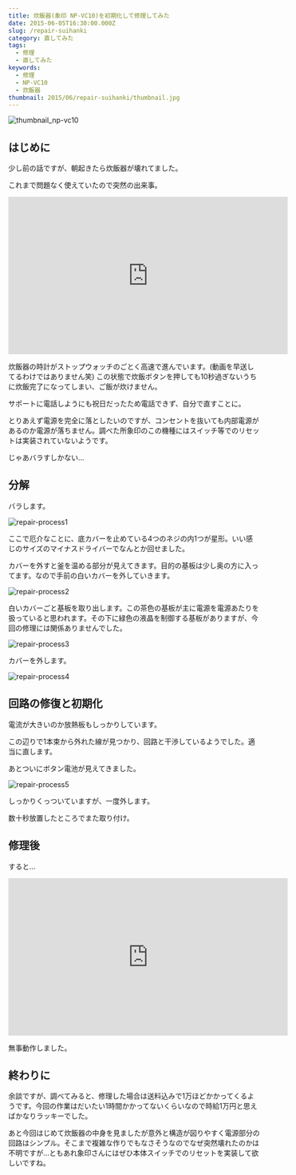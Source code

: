 ```yaml
---
title: 炊飯器(象印 NP-VC10)を初期化して修理してみた
date: 2015-06-05T16:30:00.000Z
slug: /repair-suihanki
category: 直してみた
tags:
  - 修理
  - 直してみた
keywords:
  - 修理
  - NP-VC10
  - 炊飯器
thumbnail: 2015/06/repair-suihanki/thumbnail.jpg
---
```



![thumbnail_np-vc10](./thumbnail.jpg)

## はじめに

少し前の話ですが、朝起きたら炊飯器が壊れてました。

これまで問題なく使えていたので突然の出来事。

<iframe width="560" height="315" src="https://www.youtube.com/embed/LK0PITtpJfw" frameborder="0" allow="accelerometer; autoplay; encrypted-media; gyroscope; picture-in-picture" allowfullscreen></iframe>

炊飯器の時計がストップウォッチのごとく高速で進んでいます。(動画を早送してるわけではありません笑) この状態で炊飯ボタンを押しても10秒過ぎないうちに炊飯完了になってしまい、ご飯が炊けません。

サポートに電話しようにも祝日だったため電話できず、自分で直すことに。

とりあえず電源を完全に落としたいのですが、コンセントを抜いても内部電源があるのか電源が落ちません。調べた所象印のこの機種にはスイッチ等でのリセットは実装されていないようです。

じゃあバラすしかない...

## 分解

バラします。

![repair-process1](repair-process1.jpg)

ここで厄介なことに、底カバーを止めている4つのネジの内1つが星形。いい感じのサイズのマイナスドライバーでなんとか回せました。

カバーを外すと釜を温める部分が見えてきます。目的の基板は少し奥の方に入ってます。なので手前の白いカバーを外していきます。

![repair-process2](repair-process2.jpg)

白いカバーごと基板を取り出します。この茶色の基板が主に電源を電源あたりを扱っていると思われます。その下に緑色の液晶を制御する基板がありますが、今回の修理には関係ありませんでした。

![repair-process3](repair-process3.jpg)

カバーを外します。

![repair-process4](repair-process4.jpg)

## 回路の修復と初期化

電流が大きいのか放熱板もしっかりしています。

この辺りで1本束から外れた線が見つかり、回路と干渉しているようでした。適当に直します。

あとついにボタン電池が見えてきました。

![repair-process5](repair-process5.jpg)

しっかりくっついていますが、一度外します。

数十秒放置したところでまた取り付け。

## 修理後

すると...

<iframe width="560" height="315" src="https://www.youtube.com/embed/KOEjn1c5-oQ" frameborder="0" allow="accelerometer; autoplay; encrypted-media; gyroscope; picture-in-picture" allowfullscreen></iframe>

無事動作しました。

## 終わりに

余談ですが、調べてみると、修理した場合は送料込みで1万ほどかかってくるようです。今回の作業はだいたい1時間かかってないくらいなので時給1万円と思えばかなりラッキーでした。

あと今回はじめて炊飯器の中身を見ましたが意外と構造が図りやすく電源部分の回路はシンプル。そこまで複雑な作りでもなさそうなのでなぜ突然壊れたのかは不明ですが...ともあれ象印さんにはぜひ本体スイッチでのリセットを実装して欲しいですね。
